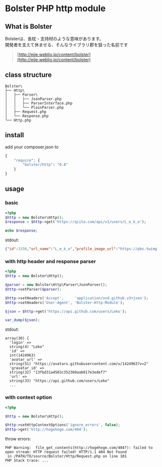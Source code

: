 
# Bolster PHP http module

## What is Bolster
Bolsterは、長枕・支持材のような意味があります。  
開発者を支えて休ませる、そんなライブラリ郡を狙った名前です

> [http://ejje.weblio.jp/content/bolster](http://ejje.weblio.jp/content/bolster)

## class structure
```
Bolster\
├── Http\
│   ├── Parser\
│   │   ├── JsonParser.php
│   │   ├── ParserInterface.php
│   │   └── PlainParser.php
│   ├── Request.php
│   └── Response.php
└── Http.php
```

## install
add your composer.json to

```php
{
    "require": {
        "bolster/http": "0.8"
    }
}
```

## usage

### basic
```php
<?php
$http = new Bolster\Http();
$response = $http->get('https://qiita.com/api/v1/users/L_e_k_o');

echo $response;
```

stdout:

```json
{"id":3338,"url_name":"L_e_k_o","profile_image_url":"https://pbs.twimg.com/profile_images/453306597716930561/fcy5Qh53_normal.jpeg",...
```

### with http header and response parser
```php
<?php
$http = new Bolster\Http();

$parser = new Bolster\Http\Parser\JsonParser();
$http->setParser($parser);

$http->setHeaders('Accept',     'application/vnd.github.v3+json');
$http->setHeaders('User-Agent', 'Bolster-Http-Module');

$json = $http->get('https://api.github.com/users/Leko');

var_dump($json);
```

stdout:

```
array(30) {
  'login' =>
  string(4) "Leko"
  'id' =>
  int(1424963)
  'avatar_url' =>
  string(51) "https://avatars.githubusercontent.com/u/1424963?v=2"
  'gravatar_id' =>
  string(32) "13fbd31a4503c352369aab017e3edef7"
  'url' =>
  string(33) "https://api.github.com/users/Leko"
  ...
```

### with context option
```php
<?php

$http = new Bolster\Http();

$http->setHttpContextOptions('ignore_errors', false);
$http->get('http://hogehoge.com/404');
```

throw errors:

```
PHP Warning:  file_get_contents(http://hogehoge.com/404?): failed to open stream: HTTP request failed! HTTP/1.1 404 Not Found
 in /PATH/TO/source/Bolster/Http/Request.php on line 101
PHP Stack trace: ...
```
